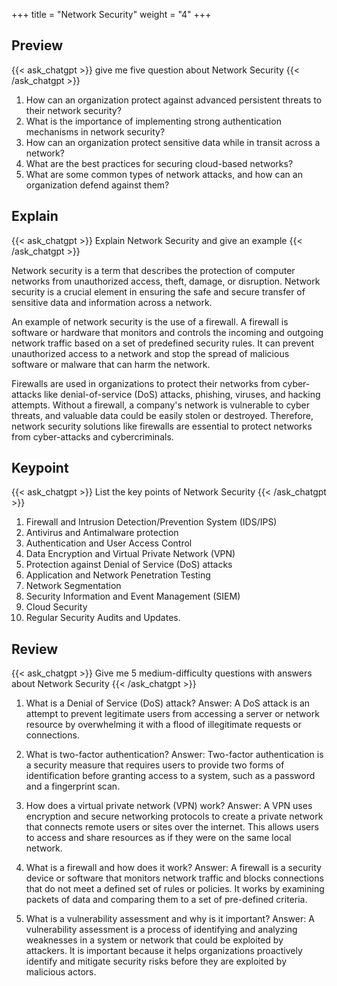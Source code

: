 +++
title = "Network Security"
weight = "4"
+++
## Preview
{{< ask_chatgpt >}}
give me five question about Network Security
{{< /ask_chatgpt >}}

1. How can an organization protect against advanced persistent threats to their network security?
2. What is the importance of implementing strong authentication mechanisms in network security?
3. How can an organization protect sensitive data while in transit across a network?
4. What are the best practices for securing cloud-based networks?
5. What are some common types of network attacks, and how can an organization defend against them?   

## Explain
{{< ask_chatgpt >}}
Explain Network Security and give an example
{{< /ask_chatgpt >}}

Network security is a term that describes the protection of computer networks from unauthorized access, theft, damage, or disruption. Network security is a crucial element in ensuring the safe and secure transfer of sensitive data and information across a network.

An example of network security is the use of a firewall. A firewall is software or hardware that monitors and controls the incoming and outgoing network traffic based on a set of predefined security rules. It can prevent unauthorized access to a network and stop the spread of malicious software or malware that can harm the network.

Firewalls are used in organizations to protect their networks from cyber-attacks like denial-of-service (DoS) attacks, phishing, viruses, and hacking attempts. Without a firewall, a company's network is vulnerable to cyber threats, and valuable data could be easily stolen or destroyed. Therefore, network security solutions like firewalls are essential to protect networks from cyber-attacks and cybercriminals.   

## Keypoint
{{< ask_chatgpt >}}
List the key points of Network Security
{{< /ask_chatgpt >}}

1. Firewall and Intrusion Detection/Prevention System (IDS/IPS)
2. Antivirus and Antimalware protection
3. Authentication and User Access Control
4. Data Encryption and Virtual Private Network (VPN)
5. Protection against Denial of Service (DoS) attacks
6. Application and Network Penetration Testing
7. Network Segmentation
8. Security Information and Event Management (SIEM)
9. Cloud Security
10. Regular Security Audits and Updates.   

## Review
{{< ask_chatgpt >}}
Give me 5 medium-difficulty questions with answers about Network Security
{{< /ask_chatgpt >}}

1. What is a Denial of Service (DoS) attack? 
Answer: A DoS attack is an attempt to prevent legitimate users from accessing a server or network resource by overwhelming it with a flood of illegitimate requests or connections. 

2. What is two-factor authentication? 
Answer: Two-factor authentication is a security measure that requires users to provide two forms of identification before granting access to a system, such as a password and a fingerprint scan. 

3. How does a virtual private network (VPN) work? 
Answer: A VPN uses encryption and secure networking protocols to create a private network that connects remote users or sites over the internet. This allows users to access and share resources as if they were on the same local network. 

4. What is a firewall and how does it work? 
Answer: A firewall is a security device or software that monitors network traffic and blocks connections that do not meet a defined set of rules or policies. It works by examining packets of data and comparing them to a set of pre-defined criteria. 

5. What is a vulnerability assessment and why is it important? 
Answer: A vulnerability assessment is a process of identifying and analyzing weaknesses in a system or network that could be exploited by attackers. It is important because it helps organizations proactively identify and mitigate security risks before they are exploited by malicious actors.   


